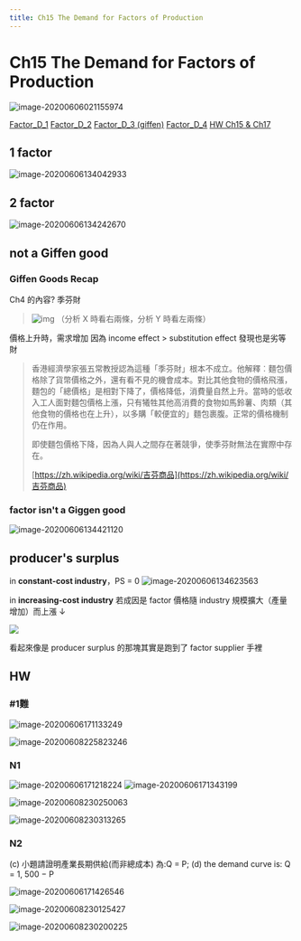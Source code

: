 ```yaml
---
title: Ch15 The Demand for Factors of Production
---
```


# Ch15 The Demand for Factors of Production

![image-20200606021155974](https://i.loli.net/2020/06/06/OQx4t6LjBcTaeWy.png)

[Factor\_D\_1](https://drive.google.com/file/d/10pz8LgS5OSQX5QyoxYeBDqiDn-SDV6p8/view) [Factor\_D\_2](https://drive.google.com/file/d/1lH87qo7ZwEwTngvmXbbJ10IgTMRSRHnb/view) [Factor\_D\_3 \(giffen\)](https://drive.google.com/file/d/13NAgF7iY6CbnpNudj7ADOlvOksSZVxcz/edit) [Factor\_D\_4](https://drive.google.com/file/d/1WGOVA_GoH8r47XfFddoXoYCfa8aPffpX/view) [HW Ch15 & Ch17](https://drive.google.com/drive/u/3/folders/1t6pPc-Rpe176AtTFPz9QGB3kBjGajoFi)

## 1 factor

![image-20200606134042933](https://i.loli.net/2020/06/06/uBRyXfHVSDjKLkU.png)

## 2 factor

![image-20200606134242670](https://i.loli.net/2020/06/06/KUpaiWBQrMyTzm3.png)

## not a Giffen good

### Giffen Goods Recap

Ch4 的內容? 季芬財

> ![img](https://i.loli.net/2020/06/06/jLvQGWiS25VAeHz.jpg) （分析 X 時看右兩條，分析 Y 時看左兩條）

價格上升時，需求增加 因為 income effect &gt; substitution effect 發現也是劣等財

> 香港經濟學家張五常教授認為這種「季芬財」根本不成立。他解釋︰麵包價格除了貨幣價格之外，還有看不見的機會成本。對比其他食物的價格飛漲，麵包的「總價格」是相對下降了，價格降低，消費量自然上升。當時的低收入工人面對麵包價格上漲，只有犧牲其他高消費的食物如馬鈴薯、肉類（其他食物的價格也在上升），以多購「較便宜的」麵包裹腹。正常的價格機制仍在作用。
>
> 即使麵包價格下降，因為人與人之間存在著競爭，使季芬財無法在實際中存在。
>
> [https://zh.wikipedia.org/wiki/吉芬商品](https://zh.wikipedia.org/wiki/吉芬商品)

### factor isn't a Giggen good

![image-20200606134421120](https://i.loli.net/2020/06/06/AuvE7Ve9HRXSN6C.png)

## producer's surplus

in **constant-cost industry**，PS = 0 ![image-20200606134623563](https://i.loli.net/2020/06/06/VX6UC1zimA2tj9g.png)

in **increasing-cost industry** 若成因是 factor 價格隨 industry 規模擴大（產量增加）而上漲 ↓

![](https://i.loli.net/2020/06/06/gM2Exvh5j3bCGwY.png)

看起來像是 producer surplus 的那塊其實是跑到了 factor supplier 手裡

## HW

### \#1難

![image-20200606171133249](https://i.loli.net/2020/06/06/KRa15nhtWqx3sku.png)

![image-20200608225823246](https://i.loli.net/2020/06/08/21NUMCT3ygF6dGL.png)

### N1

![image-20200606171218224](https://i.loli.net/2020/06/06/AokNF4l7m3fgLbu.png) ![image-20200606171343199](https://i.loli.net/2020/06/06/6BQV9shDwWe5Kxr.png)

![image-20200608230250063](https://i.loli.net/2020/06/08/SDfnFQuymjvErZq.png)

![image-20200608230313265](https://i.loli.net/2020/06/08/DHvfYbnc3SoFPZd.png)

### N2

\(c\) 小題請證明產業長期供給\(而非總成本\) 為:Q = P; \(d\) the demand curve is: Q = 1, 500 − P

![image-20200606171426546](https://i.loli.net/2020/06/06/SgIJomayDd2eLfi.png)

![image-20200608230125427](https://i.loli.net/2020/06/08/ZLvsnI1wY7yPGHl.png)

![image-20200608230200225](https://i.loli.net/2020/06/08/BGQgOcwTrPXWyZm.png)

